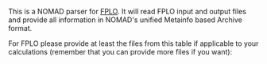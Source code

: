 This is a NOMAD parser for [FPLO](https://www.fplo.de/). It will read FPLO input and
output files and provide all information in NOMAD's unified Metainfo based Archive format.

For FPLO please provide at least the files from this table if applicable to your
calculations (remember that you can provide more files if you want):



